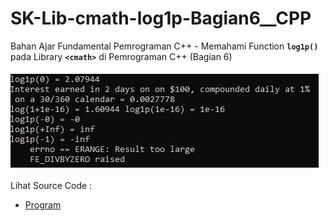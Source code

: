 # SK-Lib-cmath-log1p-Bagian6__CPP
Bahan Ajar Fundamental Pemrograman C++ - Memahami Function <code><b>log1p()</b></code> pada Library <code><b>&lt;cmath></b></code> di Pemrograman C++ (Bagian 6)<br><br>
<img src="https://github.com/RizkyKhapidsyah/SK-Lib-cmath-log1p-Bagian6__CPP/blob/master/SK-Lib-cmath-log1p-Bagian6__CPP/result/001.PNG"><br><br>
Lihat Source Code : <br>
- <a href="https://github.com/RizkyKhapidsyah/SK-Lib-cmath-log1p-Bagian6__CPP/blob/master/SK-Lib-cmath-log1p-Bagian6__CPP/Source.cpp">Program</a>
